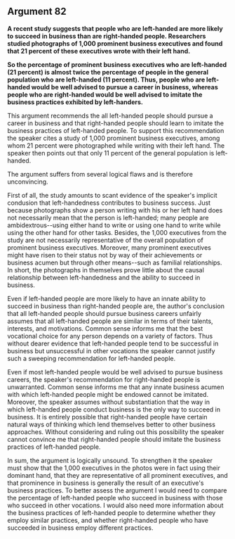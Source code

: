 
Argument 82
---------------------------

**A recent study suggests that people who are left-handed are more likely to succeed in
business than are right-handed people. Researchers studied photographs of 1,000 prominent
business executives and found that 21 percent of these executives wrote with their left hand.**

**So the percentage of prominent business executives who are left-handed (21 percent) is
almost twice the percentage of people in the general population who are left-handed (11
percent). Thus, people who are left-handed would be well advised to pursue a career in
business, whereas people who are right-handed would be well advised to imitate the business
practices exhibited by left-handers.**

This argument recommends the all left-handed people should pursue a career in business
and that right-handed people should learn to imitate the business practices of left-handed
people. To support this recommendation the speaker cites a study of 1,000 prominent
business executives, among whom 21 percent were photographed while writing with their left
hand. The speaker then points out that only 11 percent of the general population is left-handed.

The argument suffers from several logical flaws and is therefore unconvincing.

First of all, the study amounts to scant evidence of the speaker's implicit condusion that
left-handedness contributes to business success. Just because photographs show a person
writing with his or her left hand does not necessarily mean that the person is left-handed; many
people are ambidextrous--using either hand to write or using one hand to write while using the
other hand for other tasks. Besides, the 1,000 executives from the study are not necessarily
representative of the overall population of prominent business executives. Moreover, many
prominent executives might have risen to their status not by way of their achievements or
business acumen but through other means--such as familial relationships. In short, the
photographs in themselves prove little about the causal relationship between left-handedness
and the ability to succeed in business.

Even if left-handed people are more likely to have an innate ability to succeed in business
than right-handed people are, the author's conclusion that all left-handed people should
pursue business careers unfairly assumes that all left-handed people are similar in terms of
their talents, interests, and motivations. Common sense informs me that the best vocational
choice for any person depends on a variety of factors. Thus without dearer evidence that
left-handed people tend to be successful in business but unsuccessful in other vocations the
speaker cannot justify such a sweeping recommendation for left-handed people.

Even if most left-handed people would be well advised to pursue business careers, the
speaker's recommendation for right-handed people is unwarranted. Common sense informs
me that any innate business acumen with which left-handed people might be endowed cannot
be imitated. Moreover, the speaker assumes without substantiation that the way in which
left-handed people conduct business is the only way to succeed in business. It is entirely
possible that right-handed people have certain natural ways of thinking which lend themselves
better to other business approaches. Without considering and ruling out this possibility the
speaker cannot convince me that right-handed people should imitate the business practices of
left-handed people.

In sum, the argument is logically unsound. To strengthen it the speaker must show that the
1,000 executives in the photos were in fact using their dominant hand, that they are
representative of all prominent executives, and that prominence in business is generally the
result of an executive's business practices. To better assess the argument I would need to
compare the percentage of left-handed people who succeed in business with those who
succeed in other vocations. I would also need more information about the business practices
of left-handed people to determine whether they employ similar practices, and whether
right-handed people who have succeeded in business employ different practices.

